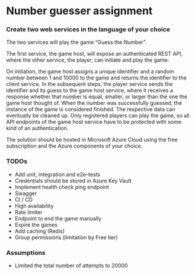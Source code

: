 # Number guesser assignment

### Create two web services in the language of your choice

The two services will play the game “Guess the Number”.

The first service, the game host, will expose an authenticated REST API, where the other service, the player, can initiate and play the game:

On initiation, the game host assigns a unique identifier and a random number between 1 and 10000 to the game and returns the identifier to the client service.
In the subsequent steps, the player service sends the identifier and its guess to the game host service, where it receives a response whether that number is equal, smaller, or larger than the one the game host thought of.
When the number was successfully guessed, the instance of the game is considered finished. The respective data can eventually be cleaned up.
Only registered players can play the game, so all API endpoints of the game host service have to be protected with some kind of an authentication.

The solution should be hosted in Microsoft Azure Cloud using the free subscription and the Azure components of your choice.

### TODOs
- Add unit, integration and e2e-tests
- Credentials should be stored in Azure Key Vault
- Implement health check ping endpoint
- Swagger
- CI / CD
- High availability
- Rate limiter
- Endpoint to end the game manually
- Expire the games
- Add caching (Redis)
- Group permissions (limitation by Free tier)

### Assumptions
- Limited the total number of attempts to 20000